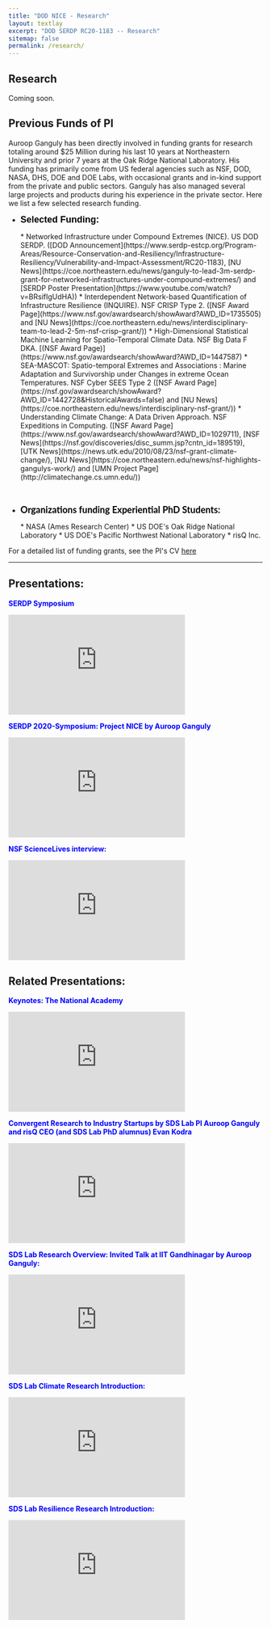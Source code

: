 ```yaml
---
title: "DOD NICE - Research"
layout: textlay
excerpt: "DOD SERDP RC20-1183 -- Research"
sitemap: false
permalink: /research/
---
```


## Research
<!-- The SDS Lab research themes are described in the [Home Page]({{ site.url }}{{ site.baseurl }}/) while selected publications are highlighted in the [Publications]({{ site.url }}{{ site.baseurl }}/publications) page. Here we provide a list of our selected funding, including organizations funding our experiential PhD students, as well as a few presentations and posters which may provide a summary of our research. Furthermore, we provide links to shared codes and data repositories developed by current and former SDS Lab members. -->
Coming soon.


## Previous Funds of PI
Auroop Ganguly has been directly involved in funding grants for research totaling around $25 Million during his last 10 years at Northeastern University and prior 7 years at the Oak Ridge National Laboratory. His funding has primarily come from US federal agencies such as NSF, DOD, NASA, DHS, DOE and DOE Labs, with occasional grants and in-kind support from the private and public sectors. Ganguly has also managed several large projects and products during his experience in the private sector. Here we list a few selected research funding.

* <p><strong><span style='font-size:18px;font-family:"Cammron",sans-serif;color:#000000;'>Selected Funding:</span></strong></p>
  * Networked Infrastructure under Compound Extremes (NICE). US DOD SERDP. ([DOD Announcement](https://www.serdp-estcp.org/Program-Areas/Resource-Conservation-and-Resiliency/Infrastructure-Resiliency/Vulnerability-and-Impact-Assessment/RC20-1183), [NU News](https://coe.northeastern.edu/news/ganguly-to-lead-3m-serdp-grant-for-networked-infrastructures-under-compound-extremes/) and [SERDP Poster Presentation](https://www.youtube.com/watch?v=BRsifIgUdHA))
  * Interdependent Network-based Quantification of Infrastructure Resilience (INQUIRE). NSF CRISP Type 2. ([NSF Award Page](https://www.nsf.gov/awardsearch/showAward?AWD_ID=1735505) and [NU News](https://coe.northeastern.edu/news/interdisciplinary-team-to-lead-2-5m-nsf-crisp-grant/))
  * High-Dimensional Statistical Machine Learning for Spatio-Temporal Climate Data. NSF Big Data F DKA. [(NSF Award Page)](https://www.nsf.gov/awardsearch/showAward?AWD_ID=1447587)
  * SEA-MASCOT: Spatio-temporal Extremes and Associations : Marine Adaptation and Survivorship under Changes in extreme Ocean Temperatures. NSF Cyber SEES Type 2 ([NSF Award Page](https://nsf.gov/awardsearch/showAward?AWD_ID=1442728&HistoricalAwards=false) and [NU News](https://coe.northeastern.edu/news/interdisciplinary-nsf-grant/))
  * Understanding Climate Change: A Data Driven Approach. NSF Expeditions in Computing. ([NSF Award Page](https://www.nsf.gov/awardsearch/showAward?AWD_ID=1029711), [NSF News](https://nsf.gov/discoveries/disc_summ.jsp?cntn_id=189519), [UTK News](https://news.utk.edu/2010/08/23/nsf-grant-climate-change/), [NU News](https://coe.northeastern.edu/news/nsf-highlights-gangulys-work/) and [UMN Project Page](http://climatechange.cs.umn.edu/)) 

<br />

* <p><strong><span style='font-size:18px;font-family:"Lato",sans-serif;color:#000000;'>Organizations funding Experiential PhD Students:</span></strong></p>
  * NASA (Ames Research Center)
  * US DOE's Oak Ridge National Laboratory
  * US DOE's Pacific Northwest National Laboratory
  * risQ Inc.

For a detailed list of funding grants, see the PI's CV [here](https://coe.northeastern.edu/wp-content/uploads/auroopganguly-fullcv-june2021.pdf)

<hr>

## Presentations:

<span style="color:blue">**SERDP Symposium**</span>
<iframe width="350" height="198" src="https://www.youtube.com/embed/_I4a2t24_88" title="YouTube video player" frameborder="0" allow="accelerometer; autoplay; clipboard-write; encrypted-media; gyroscope; picture-in-picture" allowfullscreen></iframe>

<span style="color:blue">**SERDP 2020-Symposium: Project NICE by Auroop Ganguly**</span>
<iframe width="350" height="198" src="https://www.youtube.com/embed/BRsifIgUdHA" title="YouTube video player" frameborder="0" allow="accelerometer; autoplay; clipboard-write; encrypted-media; gyroscope; picture-in-picture" allowfullscreen></iframe>

<span style="color:blue">**NSF ScienceLives interview:**</span>
<iframe width="350" height="198" src="https://www.youtube.com/embed/qd_Nmv1v1OE" title="YouTube video player" frameborder="0" allow="accelerometer; autoplay; clipboard-write; encrypted-media; gyroscope; picture-in-picture" allowfullscreen></iframe>

## Related Presentations:

<span style="color:blue">**Keynotes: The National Academy**</span>
<iframe title="vimeo-player" src="https://player.vimeo.com/video/318854857" width="350" height="198" frameborder="0" allowfullscreen></iframe>


<span style="color:blue">**Convergent Research to Industry Startups by SDS Lab PI Auroop Ganguly and risQ CEO (and SDS Lab PhD alumnus) Evan Kodra**</span>
<iframe width="350" height="198" src="https://www.youtube.com/embed/Eq4JDHhVno4" title="YouTube video player" frameborder="0" allow="accelerometer; autoplay; clipboard-write; encrypted-media; gyroscope; picture-in-picture" allowfullscreen></iframe>


<span style="color:blue">**SDS Lab Research Overview: Invited Talk at IIT Gandhinagar by Auroop Ganguly:**</span>
<iframe width="350" height="198" src="https://www.youtube.com/embed/Xzd8mzL8vKA" title="YouTube video player" frameborder="0" allow="accelerometer; autoplay; clipboard-write; encrypted-media; gyroscope; picture-in-picture" allowfullscreen></iframe>

<span style="color:blue">**SDS Lab Climate Research Introduction:**</span>
<iframe width="350" height="198" src="https://www.youtube.com/embed/_QwVCpKyy2k" title="YouTube video player" frameborder="0" allow="accelerometer; autoplay; clipboard-write; encrypted-media; gyroscope; picture-in-picture" allowfullscreen></iframe>

<span style="color:blue">**SDS Lab Resilience Research Introduction:**</span>
<iframe width="350" height="198" src="https://www.youtube.com/embed/DdHSYUOZgto" title="YouTube video player" frameborder="0" allow="accelerometer; autoplay; clipboard-write; encrypted-media; gyroscope; picture-in-picture" allowfullscreen></iframe>


<!-- <span style="color:blue">**Journal Repositories (check supplemental information):**</span> 
* [Extreme Value Theory in Nature Climate Change](https://www.nature.com/articles/nclimate1327?proof=t)
* [Climate and Coastal Upwelling in Nature](https://www.nature.com/articles/nature14235#journal-info)
* [Water Stress under Population and Climate in Computers & Geosciences](https://www.sciencedirect.com/science/article/pii/S0098300412000210) -->

 
  
  



